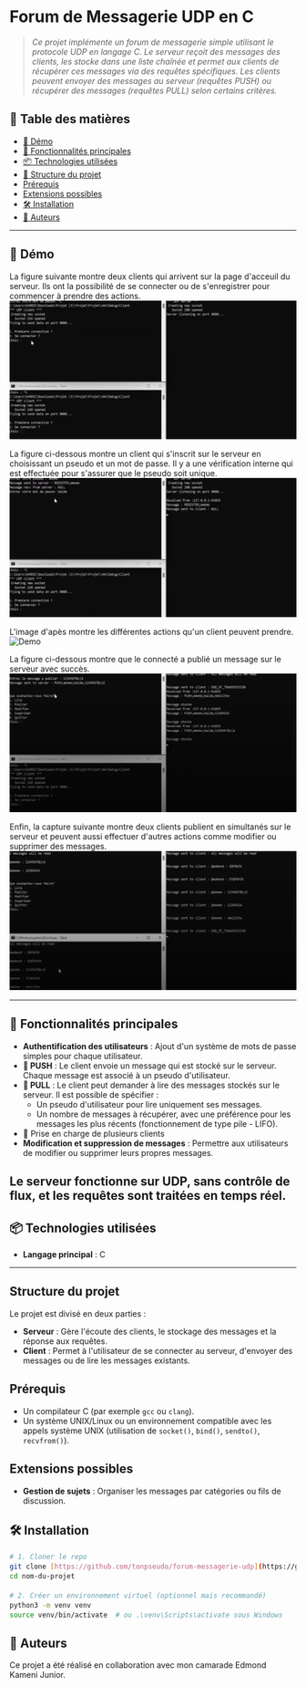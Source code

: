 # Forum de Messagerie UDP en C

> _Ce projet implémente un forum de messagerie simple utilisant le protocole UDP en langage C. Le serveur reçoit des messages des clients, les stocke dans une liste chaînée et permet aux clients de récupérer ces messages via des requêtes spécifiques. Les clients peuvent envoyer des messages au serveur (requêtes PUSH) ou récupérer des messages (requêtes PULL) selon certains critères._

## 🧭 Table des matières

- [📸 Démo](#-démo)
- [🚀 Fonctionnalités principales](#-fonctionnalités-principales)
- [📦 Technologies utilisées](#-technologies-utilisées)
- [📁 Structure du projet](#-structure-du-projet)
- [Prérequis](#-prérequis)
- [Extensions possibles](#-extensions-possibles)
- [🛠️ Installation](#️-installation)
- [👤 Auteurs](#-auteurs)
---

## 📸 Démo
La figure suivante montre deux clients qui arrivent sur la page d'acceuil du serveur. Ils ont la possibilité de se connecter ou de s'enregistrer pour commencer à prendre des actions.
![Demo](./screenshots/deux_clients_serveur.png)

La figure ci-dessous montre un client qui s'inscrit sur le serveur en choisissant un pseudo et un mot de passe. Il y a une vérification interne qui est effectuée pour s'assurer que le pseudo soit unique.
![Demo](./screenshots/enregistrement_un_client.png)

L'image d'apès montre les différentes actions qu'un client peuvent prendre.
![Demo](./screenshots/fonctionnalités_clients.png)

La figure ci-dessous montre que le connecté a publié un message sur le serveur avec succès.
![Demo](./screenshots/publier_un_message.png)

Enfin, la capture suivante montre deux clients publient en simultanés sur le serveur et peuvent aussi effectuer d'autres actions comme modifier ou supprimer des messages.
![Demo](./screenshots/deux_clients_publient.png)

---

## 🚀 Fonctionnalités principales

- **Authentification des utilisateurs** : Ajout d'un système de mots de passe simples pour chaque utilisateur.
- **📝 PUSH** : Le client envoie un message qui est stocké sur le serveur. Chaque message est associé à un pseudo d'utilisateur.
- **📜 PULL** : Le client peut demander à lire des messages stockés sur le serveur. Il est possible de spécifier :
  - Un pseudo d'utilisateur pour lire uniquement ses messages.
  - Un nombre de messages à récupérer, avec une préférence pour les messages les plus récents (fonctionnement de type pile - LIFO).
- 🔄 Prise en charge de plusieurs clients
- **Modification et suppression de messages** : Permettre aux utilisateurs de modifier ou supprimer leurs propres messages.

Le serveur fonctionne sur UDP, sans contrôle de flux, et les requêtes sont traitées en temps réel.
---

## 📦 Technologies utilisées

- **Langage principal** : C

---
## Structure du projet

Le projet est divisé en deux parties :
- **Serveur** : Gère l'écoute des clients, le stockage des messages et la réponse aux requêtes.
- **Client** : Permet à l'utilisateur de se connecter au serveur, d'envoyer des messages ou de lire les messages existants.

## Prérequis

- Un compilateur C (par exemple `gcc` ou `clang`).
- Un système UNIX/Linux ou un environnement compatible avec les appels système UNIX (utilisation de `socket()`, `bind()`, `sendto()`, `recvfrom()`).

## Extensions possibles
- **Gestion de sujets** : Organiser les messages par catégories ou fils de discussion.

## 🛠️ Installation

```bash
# 1. Cloner le repo
git clone [https://github.com/tonpseudo/forum-messagerie-udp](https://github.com/Bamolitho/forum-messagerie-udp).git
cd nom-du-projet

# 2. Créer un environnement virtuel (optionnel mais recommandé)
python3 -m venv venv
source venv/bin/activate  # ou .\venv\Scripts\activate sous Windows
```
## 👤 Auteurs
Ce projet a été réalisé en collaboration avec mon camarade Edmond Kameni Junior.
